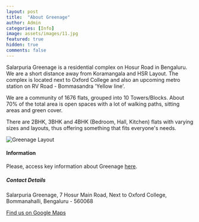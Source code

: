 ```yaml
---
layout: post
title:  "About Greenage"
author: Admin
categories: [Info]
image: assets/images/11.jpg
featured: true
hidden: true
comments: false
---
```


<p> Salarpuria Greenage is a residential complex on Hosur Road in Bengaluru. We are a short distance away from Koramangala and HSR Layout. The complex is located next to Oxford College and also an upcoming metro station on RV Road - Bommasandra 'Yellow line'. 
  
We are a community of 1676 flats, grouped into 10 Towers/Blocks. About 70% of the total area is open spaces with a lot of walking paths, sitting areas and green cover. 

There are 2BHK, 3BHK and 4BHK (Bedroom, Hall, Kitchen) flats with varying sizes and layouts, thus offering something that fits everyone's needs. 

</p>

<p class="mb-5"><img class="shadow-lg" src="{{site.baseurl}}/assets/images/greenage-layout.png" alt="Greenage Layout" /></p>

<h4>Information</h4>

<p>Please, access key information about Greenage <a target="_blank" href="https://bit.ly/greenage-info">here</a>.</p>

</div>

<div class="col-md-4">

<div class="sticky-top sticky-top-80">
<h5>Contact Details</h5>

<p>Salarpuria Greenage, 7 Hosur Main Road, Next to Oxford College, Bommanahalli, Bengaluru - 560068</p>

<a target="_blank" href="https://goo.gl/maps/DJB7JAjHRAXRLe3W8" class="btn btn-danger">Find us on Google Maps</a> 

</div>

